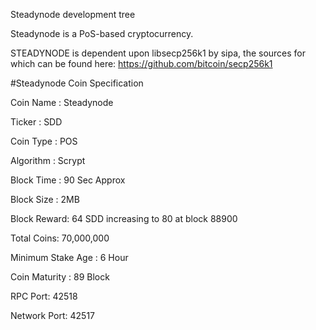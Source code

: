 
Steadynode development tree

Steadynode is a PoS-based cryptocurrency.

STEADYNODE is dependent upon libsecp256k1 by sipa, the sources for which can be found here:
https://github.com/bitcoin/secp256k1

#Steadynode Coin Specification

Coin Name : Steadynode

Ticker : SDD

Coin Type : POS

Algorithm : Scrypt

Block Time : 90 Sec Approx

Block Size : 2MB

Block Reward: 64 SDD increasing to 80 at block 88900

Total Coins: 70,000,000

Minimum Stake Age : 6 Hour

Coin Maturity : 89 Block

RPC Port: 42518

Network Port: 42517

